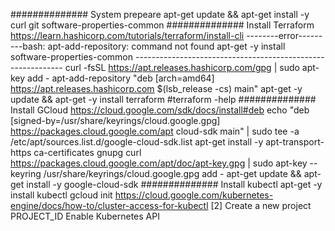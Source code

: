 ############## System prepeare
apt-get update && apt-get install -y curl git software-properties-common
############## Install Terraform
					https://learn.hashicorp.com/tutorials/terraform/install-cli
					--------error---------bash: apt-add-repository: command not found
					apt-get -y install software-properties-common
					------------------------------------------------------------
curl -fsSL https://apt.releases.hashicorp.com/gpg | sudo apt-key add -
apt-add-repository "deb [arch=amd64] https://apt.releases.hashicorp.com $(lsb_release -cs) main"
apt-get -y update && apt-get -y install terraform
					#terraform -help
############## Install GCloud
					https://cloud.google.com/sdk/docs/install#deb
echo "deb [signed-by=/usr/share/keyrings/cloud.google.gpg] https://packages.cloud.google.com/apt cloud-sdk main" | sudo tee -a /etc/apt/sources.list.d/google-cloud-sdk.list
apt-get install -y apt-transport-https ca-certificates gnupg
curl https://packages.cloud.google.com/apt/doc/apt-key.gpg | sudo apt-key --keyring /usr/share/keyrings/cloud.google.gpg add -
apt-get update && apt-get install -y google-cloud-sdk
############## Install kubectl
apt-get -y install kubectl
gcloud init
https://cloud.google.com/kubernetes-engine/docs/how-to/cluster-access-for-kubectl
[2] Create a new project
PROJECT_ID
Enable Kubernetes API
